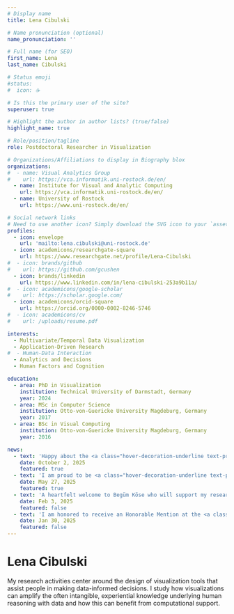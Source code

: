 ```yaml
---
# Display name
title: Lena Cibulski

# Name pronunciation (optional)
name_pronunciation: ''

# Full name (for SEO)
first_name: Lena
last_name: Cibulski

# Status emoji
#status:
#  icon: ☕️

# Is this the primary user of the site?
superuser: true

# Highlight the author in author lists? (true/false)
highlight_name: true

# Role/position/tagline
role: Postdoctoral Researcher in Visualization

# Organizations/Affiliations to display in Biography blox
organizations:
#  - name: Visual Analytics Group
#    url: https://vca.informatik.uni-rostock.de/en/
  - name: Institute for Visual and Analytic Computing
    url: https://vca.informatik.uni-rostock.de/en/
  - name: University of Rostock
    url: https://www.uni-rostock.de/en/

# Social network links
# Need to use another icon? Simply download the SVG icon to your `assets/media/icons/` folder.
profiles:
  - icon: envelope
    url: 'mailto:lena.cibulski@uni-rostock.de'
  - icon: academicons/researchgate-square
    url: https://www.researchgate.net/profile/Lena-Cibulski
#  - icon: brands/github
#    url: https://github.com/gcushen
  - icon: brands/linkedin
    url: https://www.linkedin.com/in/lena-cibulski-253a9b11a/
#  - icon: academicons/google-scholar
#    url: https://scholar.google.com/
  - icon: academicons/orcid-square
    url: https://orcid.org/0000-0002-8246-5746
#  - icon: academicons/cv
#    url: /uploads/resume.pdf

interests:
  - Multivariate/Temporal Data Visualization
  - Application-Driven Research
#  - Human-Data Interaction
  - Analytics and Decisions
  - Human Factors and Cognition

education:
  - area: PhD in Visualization
    institution: Technical University of Darmstadt, Germany
    year: 2024
  - area: MSc in Computer Science
    institution: Otto-von-Guericke University Magdeburg, Germany
    year: 2017
  - area: BSc in Visual Computing
    institution: Otto-von-Guericke University Magdeburg, Germany
    year: 2016

news:
  - text: 'Happy about the <a class="hover-decoration-underline text-primary-700 dark:text-primary-200" href="https://conferences.eg.org/vcbm2025/awards/" target="_blank" rel="noopener">Best Short Paper Award</a> at VCBM!'
    date: October 2, 2025
    featured: true
  - text: 'I am proud to be <a class="hover-decoration-underline text-primary-700 dark:text-primary-200" href="https://www.freunde.tu-darmstadt.de/fuerdietudarmstadt/preiseverleihen/preistraeger_6/preistraeger_36.en.jsp" target="_blank" rel="noopener">awarded for the best dissertation</a> in Computer Science at TU Darmstadt in 2024!'
    date: May 27, 2025
    featured: true
  - text: 'A heartfelt welcome to Begüm Köse who will support my research as a student assistant!'
    date: Feb 3, 2025
    featured: false
  - text: 'I am honored to receive an Honorable Mention at the <a class="hover-decoration-underline text-primary-700 dark:text-primary-200" href="https://www.vrvis.at/award" target="_blank" rel="noopener">VRVis Visual Computing Award 2025</a>!'
    date: Jan 30, 2025
    featured: false
---
```


# Lena Cibulski

<p class="text-justify">My research activities center around the design of visualization tools that assist people in making data-informed decisions. 
I study how visualizations can amplify the often intangible, experiential knowledge underlying human reasoning with data
and how this can benefit from computational support.</p>